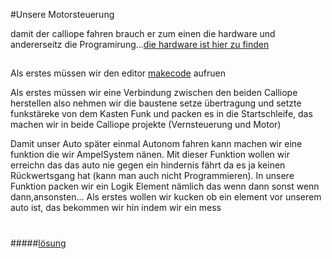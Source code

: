 #Unsere Motorsteuerung

damit der calliope fahren brauch er zum einen die hardware und andererseitz 
die Programirung...[die hardware ist hier zu finden](https://github.com/Mcccake/calliope-car/blob/master/Hardware.md)

##
Als erstes müssen wir den editor [makecode](https://makecode.calliope.cc) aufruen 

 
 Als erstes  müssen wir eine Verbindung zwischen den beiden Calliope herstellen also nehmen wir die 
  baustene setze übertragung und setzte funkstäreke von dem Kasten Funk und packen 
  es in die Startschleife, das machen wir in beide Calliope projekte (Vernsteuerung und Motor)

Damit unser Auto später einmal Autonom fahren kann machen wir eine funktion die wir 
AmpelSystem nänen.  Mit dieser Funktion wollen wir erreichn das das auto nie gegen ein hindernis fährt 
da es ja keinen Rückwertsgang hat (kann man auch nicht Programmieren). 
In unsere Funktion packen wir ein Logik Element nämlich das wenn dann sonst wenn dann,ansonsten...
Als erstes wollen wir kucken ob ein element vor unserem auto ist, das bekommen wir hin indem wir ein 
mess 





#
#####[lösung](https://github.com/Mcccake/calliope-car/blob/master/loesung.md)
